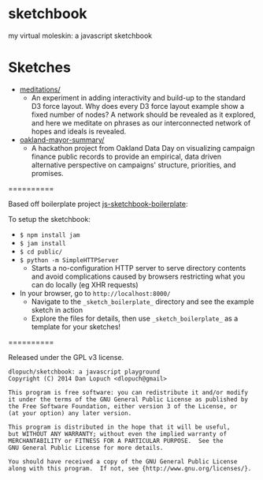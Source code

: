 sketchbook
==========

my virtual moleskin: a javascript sketchbook

Sketches
==========
- [meditations/](http://sketchbook.onafloatingrock.com/meditations)
    - An experiment in adding interactivity and build-up to the standard D3 force layout.  Why does every D3 force layout
      example show a fixed number of nodes?  A network should be revealed as it explored, and here we meditate on phrases
      as our interconnected network of hopes and ideals is revealed.
- [oakland-mayor-summary/](http://sketchbook.onafloatingrock.com/oakland-mayor-summary)
    - A hackathon project from Oakland Data Day on visualizing campaign finance public records to provide an empirical,
      data driven alternative perspective on campaigns' structure, priorities, and promises.


==========

Based off boilerplate project [js-sketchbook-boilerplate](http://www.github.com/dlopuch/js-sketchbook-boilerplate):

To setup the sketchbook:
* `$ npm install jam`
* `$ jam install`
* `$ cd public/`
* `$ python -m SimpleHTTPServer`
  * Starts a no-configuration HTTP server to serve directory contents and avoid complications caused by browsers
  restricting what you can do locally (eg XHR requests)
* In your browser, go to `http://localhost:8000/`
  * Navigate to the `_sketch_boilerplate_` directory and see the example sketch in action
  * Explore the files for details, then use `_sketch_boilerplate_` as a template for your sketches!

==========

Released under the GPL v3 license.

    dlopuch/sketchbook: a javascript playground
    Copyright (C) 2014 Dan Lopuch <dlopuch@gmail>

    This program is free software: you can redistribute it and/or modify
    it under the terms of the GNU General Public License as published by
    the Free Software Foundation, either version 3 of the License, or
    (at your option) any later version.

    This program is distributed in the hope that it will be useful,
    but WITHOUT ANY WARRANTY; without even the implied warranty of
    MERCHANTABILITY or FITNESS FOR A PARTICULAR PURPOSE.  See the
    GNU General Public License for more details.

    You should have received a copy of the GNU General Public License
    along with this program.  If not, see {http://www.gnu.org/licenses/}.
